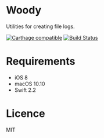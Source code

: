 # Woody
Utilities for creating file logs.

[![Carthage compatible](https://img.shields.io/badge/Carthage-compatible-4BC51D.svg?style=flat)](https://github.com/Carthage/Carthage) [![Build Status](https://travis-ci.org/Codezerker/Woody.svg?branch=master)](https://travis-ci.org/Codezerker/Woody)

# Requirements
- iOS 8
- macOS 10.10
- Swift 2.2

# Licence
MIT
